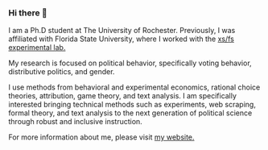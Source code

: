 ### Hi there 👋

I am a Ph.D student at The University of Rochester. Previously, I was affiliated with Florida State University, where I worked with the [xs/fs experimental lab.](https://coss.fsu.edu/xsfs/#:~:text=About%20xs%2Ffs,topics%20in%20the%20Social%20Sciences.)

My research is focused on political behavior, specifically voting behavior, distributive politics, and gender. 

I use methods from behavioral and experimental economics, rational choice theories, attribution, game theory, and text analysis. I am specifically interested bringing technical methods such as experiments, web scraping, formal theory, and text analysis to the next generation of political science through robust and inclusive instruction.

For more information about me, please visit [my website.](https://sites.google.com/view/sarah-r-warren/home?authuser=0)
